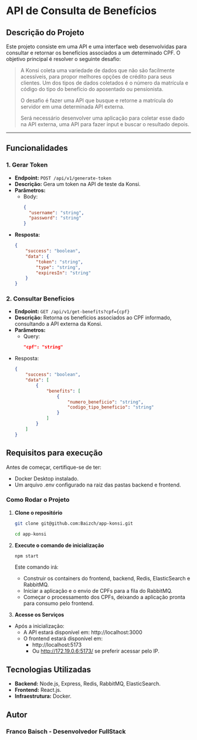 # API de Consulta de Benefícios

## Descrição do Projeto

Este projeto consiste em uma API e uma interface web desenvolvidas para consultar e retornar os benefícios associados a um determinado CPF. O objetivo principal é resolver o seguinte desafio:

> A Konsi coleta uma variedade de dados que não são facilmente acessíveis, para propor melhores opções de crédito para seus clientes. Um dos tipos de dados coletados é o número da matrícula e código do tipo do benefício do aposentado ou pensionista.
>
> O desafio é fazer uma API que busque e retorne a matrícula do servidor em uma determinada API externa.
>
> Será necessário desenvolver uma aplicação para coletar esse dado na API externa, uma API para fazer input e buscar o resultado depois.

---

## Funcionalidades

### **1. Gerar Token**
- **Endpoint:** `POST /api/v1/generate-token`
- **Descrição:** Gera um token na API de teste da Konsi.
- **Parâmetros:**
  - Body:
    ```json
    {
      "username": "string",
      "password": "string"
    }
    ```
- **Resposta:**
  ```json
  {
      "success": "boolean",
      "data": {
          "token": "string",
          "type": "string",
          "expiresIn": "string"
      }
  }

### 2. Consultar Benefícios
- **Endpoint:** `GET /api/v1/get-benefits?cpf={cpf}`
- **Descrição:** Retorna os benefícios associados ao CPF informado, consultando a API externa da Konsi.
- **Parâmetros:**
  - Query:
    ```json
    "cpf": "string"
    
- Resposta:
  ```json
  {
      "success": "boolean",
      "data": [
          {
              "benefits": [
                  {
                      "numero_beneficio": "string",
                      "codigo_tipo_beneficio": "string"
                  }
              ]
          }
      ]
  }

## Requisitos para execução
Antes de começar, certifique-se de ter:
- Docker Desktop instalado.
- Um arquivo .env configurado na raiz das pastas backend e frontend.

### Como Rodar o Projeto
1. **Clone o repositório**

    ```bash
    git clone git@github.com:Baizch/app-konsi.git
    
    cd app-konsi
    ```
2. **Execute o comando de inicialização**
    ```bash
   npm start
    ```
    Este comando irá:
     - Construir os containers do frontend, backend, Redis, ElasticSearch e RabbitMQ.
     - Iniciar a aplicação e o envio de CPFs para a fila do RabbitMQ.
     - Começar o processamento dos CPFs, deixando a aplicação pronta para consumo pelo frontend.

3. **Acesse os Serviços** 
- Após a inicialização:
    - A API estará disponível em: http://localhost:3000
    - O frontend estará disponível em:
      - http://localhost:5173
      - Ou http://172.19.0.6:5173/ se preferir acessar pelo IP.
     
## Tecnologias Utilizadas
- **Backend:** Node.js, Express, Redis, RabbitMQ, ElasticSearch.
- **Frontend:** React.js.
- **Infraestrutura:** Docker.

## Autor
### Franco Baisch - Desenvolvedor FullStack
